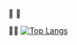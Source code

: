 
🌱
🌱

🤔🤔
[![Top Langs](https://github-readme-stats.vercel.app/api/top-langs/?username=anuraghazra&layout=compact)](https://github.com/LuLikBP/github-readme-stats)


<!--
**LuLikBP/LuLikBP** is a ✨ _special_ ✨ repository because its `README.md` (this file) appears on your GitHub profile.

Here are some ideas to get you started:

- 🔭 I’m currently working on ...
- 🌱 I’m currently learning ...
- 👯 I’m looking to collaborate on ...
- 🤔 I’m looking for help with ...
- 💬 Ask me about ...
- 📫 How to reach me: ...
- 😄 Pronouns: ...
- ⚡ Fun fact: ...
-->
